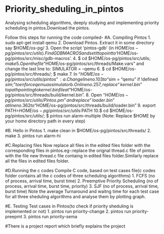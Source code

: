 # Priority_sheduling_in_pintos

Analysing scheduling algorithms, deeply studying and implementing  priority scheduling in pintos.Download the pintos.

Follow this steps for running the code compiled-
#A. Compiling Pintos
	1. sudo apt-get install qemu
	2. Download Pintos. Extract it in some directory say $HOME/os-pg/
	3. Open the script ‘pintos-gdb’ (in $HOME/os-pg/pintos/src/utils). Find GDBMACROS and set it to point to ‘$HOME/os-pg/pintos/src/misc/gdb-macros’.
	4. $ cd $HOME/os-pg/pintos/src/utils; $make
	5. Open the file “$HOME/os-pg/pintos/src/threads/Make.vars” and change the last line to: SIMULATOR = –qemu
	6. $ cd $HOME/os-pg/pintos/src/threads/; $ make
	7. In “$HOME/os-pg/pintos/src/utils/pintos” :
		a. Change line no. 103 to “$sim = “qemu” if !defined $sim;” to enforce qemu as simulator
		b. On line no. 257, replace “kernel.bin” to path pointing to kernel.bin file at “$HOME/os-pg/pintos/src/threads/build/kernel.bin”.
	8. Open “$HOME/os-pg/pintos/src/utils/Pintos.pm” and replace “loader.bin” at line no. 362 to “$HOME/os-pg/pintos/src/threads/build/loader.bin”
	9. export PATH=$HOME/os-pg/pintos/src/utils:$PATH
	10.$ cd $HOME/os-pg/pintos/src/utils/; $ pintos run alarm-multiple
	(Note: Replace $HOME by your home directory path in every step)

#B. Hello in Pintos
	1. make clean in $HOME/os-pg/pintos/src/threads/
	2. make
	3. pintos run alarm-hi

#C.Replacing files
Now replace all files in the edited files folder with the corresponding files in pintos.eg-:replace the orignal thread.c file of pintos with the file new thread.c file containg in edited files folder.Similarly replace all the files in edited files folder. 

#D.Running the c codes
Compile C code, based on test cases file(c codes folder contains all the c codes of three scheduling algorithms)
	1. FCFS (no of process, arrival time, burst time)
	2. Preemptive Priority Scheduling (no of process, arrival time, burst time, priority)
	3. SJF (no of process, arrival time, burst time)
		Note the average Turnaround and waitng time for each test case for all three sheduling algorithms and analyse them by plotting graph.

#E. Testing 
Test cases in Pintos(to check if priority sheduling is implemented or not)
	1. pintos run priority-change
	2. pintos run priority-preepmt
	3. pintos run priority-sema 

#There is a project report which briefly explains the project 

